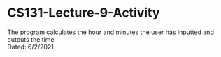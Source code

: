 # CS131-Lecture-9-Activity
The program calculates the hour and minutes the user has inputted and outputs the time </br>
Dated: 6/2/2021

